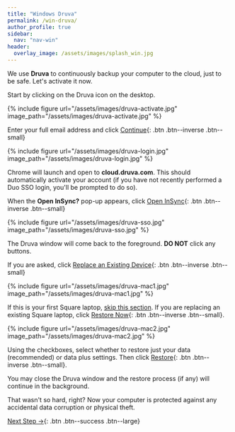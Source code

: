 ```yaml
---
title: "Windows Druva"
permalink: /win-druva/
author_profile: true
sidebar:
  nav: "nav-win"
header:
  overlay_image: /assets/images/splash_win.jpg
---
```


We use __Druva__ to continuously backup your computer to the cloud, just to be safe. Let's activate it now.

Start by clicking on the Druva icon on the desktop.

{% include figure url="/assets/images/druva-activate.jpg" image_path="/assets/images/druva-activate.jpg" %}

Enter your full email address and click [Continue](#login){: .btn .btn--inverse .btn--small} 

<a name="login"></a> 
{% include figure url="/assets/images/druva-login.jpg" image_path="/assets/images/druva-login.jpg" %}

Chrome will launch and open to __cloud.druva.com__. This should automatically activate your account (if you have not recently performed a Duo SSO login, you'll be prompted to do so). 

When the __Open InSync?__ pop-up appears, click [Open InSync](#insync){: .btn .btn--inverse .btn--small} 

<a name="insync"></a> 
{% include figure url="/assets/images/druva-sso.jpg" image_path="/assets/images/druva-sso.jpg" %}

The Druva window will come back to the foreground. __DO NOT__ click any buttons.

If you are asked, click [Replace an Existing Device](#replace){: .btn .btn--inverse .btn--small} 

<a name="replace"></a> 
{% include figure url="/assets/images/druva-mac1.jpg" image_path="/assets/images/druva-mac1.jpg" %}

If this is your first Square laptop, [skip this section](#done). If you are replacing an existing Square laptop, click [Restore Now](#restore){: .btn .btn--inverse .btn--small}.

<a name="restore"></a>
{% include figure url="/assets/images/druva-mac2.jpg" image_path="/assets/images/druva-mac2.jpg" %}

Using the checkboxes, select whether to restore just your data (recommended) or data plus settings. Then click [Restore](#done){: .btn .btn--inverse .btn--small}.

<a name="done"></a>
You may close the Druva window and the restore process (if any) will continue in the background. 

That wasn't so hard, right? Now your computer is protected against any accidental data corruption or physical theft.

[Next Step &rarr;](/mac-tips/){: .btn .btn--success .btn--large}


